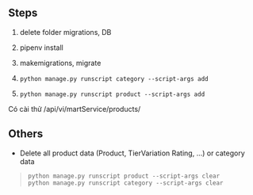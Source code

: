 ## Steps

1. delete folder migrations, DB  

2. pipenv install

3. makemigrations, migrate

4. `python manage.py runscript category --script-args add`

5. `python manage.py runscript product --script-args add`

Có cài thử  /api/vi/martService/products/

## Others

* Delete all product data (Product, TierVariation Rating, ...) or category data

> `python manage.py runscript product --script-args clear`  
> `python manage.py runscript category --script-args clear`
